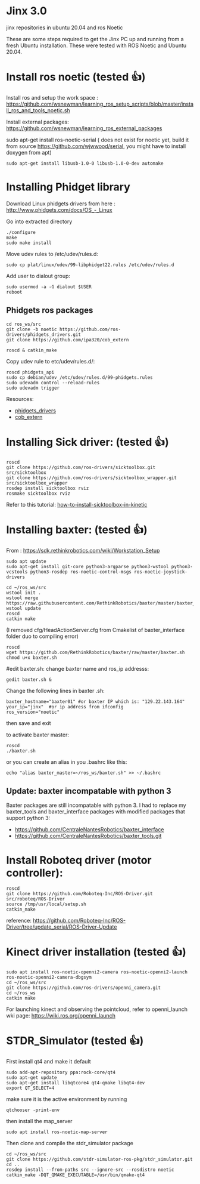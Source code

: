 # Jinx 3.0
jinx repositories in ubuntu 20.04 and ros Noetic

These are some steps required to get the Jinx PC up and running from a fresh Ubuntu installation. These were tested with ROS Noetic and Ubuntu 20.04. 

# Install ros noetic (tested :+1:) 

Install ros and setup the work space :
https://github.com/wsnewman/learning_ros_setup_scripts/blob/master/install_ros_and_tools_noetic.sh

Install external packages:
https://github.com/wsnewman/learning_ros_external_packages

sudo apt-get install ros-noetic-serial ( does not exist for noetic yet, build it from source https://github.com/wjwwood/serial, you might have to install doxygen from apt)


```sudo apt-get install libusb-1.0-0 libusb-1.0-0-dev automake ```

# Installing Phidget library

Download Linux phidgets drivers from here : 
http://www.phidgets.com/docs/OS_-_Linux

Go into extracted directory 

```
./configure
make 
sudo make install
```

Move udev rules to /etc/udev/rules.d:

``sudo cp plat/linux/udev/99-libphidget22.rules /etc/udev/rules.d``

Add user to dialout group:
```
sudo usermod -a -G dialout $USER
reboot 
```

## Phidgets ros packages
```
cd ros_ws/src
git clone -b noetic https://github.com/ros-drivers/phidgets_drivers.git
git clone https://github.com/ipa320/cob_extern

roscd & catkin_make
```
Copy udev rule to etc/udev/rules.d/:
```
roscd phidgets_api
sudo cp debian/udev /etc/udev/rules.d/99-phidgets.rules
sudo udevadm control --reload-rules
sudo udevadm trigger

```
Resources:
- [phidgets_drivers](https://github.com/ccny-ros-pkg/phidgets_drivers)
- [cob_extern](https://github.com/ipa320/cob_extern)


# Installing Sick driver: (tested :+1:) 

```
roscd
git clone https://github.com/ros-drivers/sicktoolbox.git src/sicktoolbox
git clone https://github.com/ros-drivers/sicktoolbox_wrapper.git src/sicktoolbox_wrapper
rosdep install sicktoolbox rviz
rosmake sicktoolbox rviz
```

Refer to this tutorial: [how-to-install-sicktoolbox-in-kinetic](https://answers.ros.org/question/297938/how-to-install-sicktoolbox-in-kinetic/ )

# Installing baxter: (tested :+1:) 
From : https://sdk.rethinkrobotics.com/wiki/Workstation_Setup

```
sudo apt update
sudo apt-get install git-core python3-argparse python3-wstool python3-vcstools python3-rosdep ros-noetic-control-msgs ros-noetic-joystick-drivers

cd ~/ros_ws/src
wstool init .
wstool merge https://raw.githubusercontent.com/RethinkRobotics/baxter/master/baxter_sdk.rosinstall
wstool update
roscd
catkin make
```
 (I removed cfg/HeadActionServer.cfg from Cmakelist of baxter_interface folder duo to compiling error)

```
roscd
wget https://github.com/RethinkRobotics/baxter/raw/master/baxter.sh
chmod u+x baxter.sh
```

#edit baxter.sh: change baxter name and ros_ip addresss:

```
gedit baxter.sh &
```

Change the following lines in baxter .sh:
```
baxter_hostname="baxter01" #or baxter IP which is: "129.22.143.164"
your_ip="jinx"  #or ip address from ifconfig 
ros_version="noetic"
```
then save and exit

to activate baxter master:
```
roscd
./baxter.sh
```

or you can create an alias in you .bashrc like this:
```
echo "alias baxter_master=~/ros_ws/baxter.sh" >> ~/.bashrc
```
## Update: baxter incompatable with python 3
Baxter packages are still incompatable with python 3. I had to replace my baxter_tools and baxter_interface packages with modified packages that support python 3:

- https://github.com/CentraleNantesRobotics/baxter_interface
- https://github.com/CentraleNantesRobotics/baxter_tools.git


# Install Roboteq driver (motor controller):

```
roscd
git clone https://github.com/Roboteq-Inc/ROS-Driver.git src/roboteq/ROS-Driver
source /tmp/usr/local/setup.sh
catkin_make
```
reference: https://github.com/Roboteq-Inc/ROS-Driver/tree/update_serial/ROS-Driver-Update

# Kinect driver installation (tested :+1:) 
```
sudo apt install ros-noetic-openni2-camera ros-noetic-openni2-launch ros-noetic-openni2-camera-dbgsym 
cd ~/ros_ws/src
git clone https://github.com/ros-drivers/openni_camera.git
cd ~/ros_ws
catkin make
```
For launching kinect and observing the pointcloud, refer to openni_launch wki page:
https://wiki.ros.org/openni_launch

# STDR_Simulator (tested :+1:) 
First install qt4 and make it default
```
sudo add-apt-repository ppa:rock-core/qt4
sudo apt-get update
sudo apt-get install libqtcore4 qt4-qmake libqt4-dev
export QT_SELECT=4
```
make sure it is the active environment by running
```
qtchooser -print-env
```
then install the map_server
```
sudo apt install ros-noetic-map-server
```
Then clone and compile the stdr_simulator package
```
cd ~/ros_ws/src
git clone https://github.com/stdr-simulator-ros-pkg/stdr_simulator.git
cd ..
rosdep install --from-paths src --ignore-src --rosdistro noetic
catkin_make -DQT_QMAKE_EXECUTABLE=/usr/bin/qmake-qt4
```

